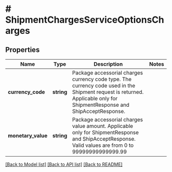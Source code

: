 # # ShipmentChargesServiceOptionsCharges

## Properties

Name | Type | Description | Notes
------------ | ------------- | ------------- | -------------
**currency_code** | **string** | Package accessorial charges currency code type. The currency code used in the Shipment request is returned.   Applicable only for ShipmentResponse and ShipAcceptResponse. |
**monetary_value** | **string** | Package accessorial charges value amount.   Applicable only for ShipmentResponse and ShipAcceptResponse. Valid values are from 0 to 99999999999999.99 |

[[Back to Model list]](../../README.md#models) [[Back to API list]](../../README.md#endpoints) [[Back to README]](../../README.md)
